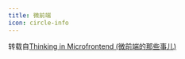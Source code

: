 ```yaml
---
title: 微前端
icon: circle-info
---
```



转载自[Thinking in Microfrontend (微前端的那些事儿)](https://microfrontends.cn/)  

